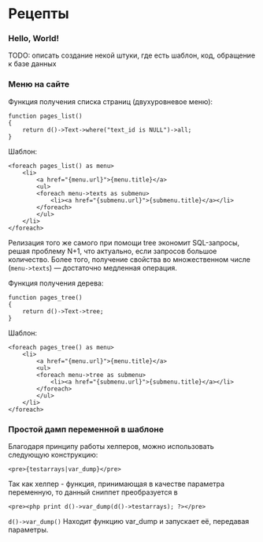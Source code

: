 Рецепты
=======
### Hello, World!
TODO: описать создание некой штуки, где есть шаблон, код, обращение к базе данных

### Меню на сайте

Функция получения списка страниц (двухуровневое меню):

	function pages_list()
	{
		return d()->Text->where("text_id is NULL")->all;
	}

Шаблон:

	<foreach pages_list() as menu>
		<li>
			<a href="{menu.url}">{menu.title}</a>
			<ul>
			<foreach menu->texts as submenu>
				<li><a href="{submenu.url}">{submenu.title}</a></li>
			</foreach>	
			</ul>
		</li>
	</foreach>
	
Релизация того же самого при помощи tree экономит SQL-запросы, решая проблему N+1, что актуально, если запросов большое количество. Более того, получение свойства во множественном числе (`menu->texts`) — достаточно медленная операция.

Функция получения дерева:

	function pages_tree()
	{
		return d()->Text->tree;
	}

Шаблон:	
	
	<foreach pages_tree() as menu>
		<li>
			<a href="{menu.url}">{menu.title}</a>
			<ul>
			<foreach menu->tree as submenu>
				<li><a href="{submenu.url}">{submenu.title}</a></li>
			</foreach>	
			</ul>
		</li>
	</foreach>
	
	
### Простой дамп переменной в шаблоне

Благодаря принципу работы хелперов, можно использовать следующую конструкцию:
	
	<pre>{testarrays|var_dump}</pre>
	
Так как хелпер - функция, принимающая в качестве параметра переменную, то данный сниппет преобразуется в 
	
	<pre><php print d()->var_dump(d()->testarrays); ?></pre>
	
`d()->var_dump()` Находит функцию var_dump и запускает её, передавая параметры.

